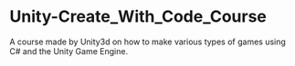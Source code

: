 # Unity-Create_With_Code_Course
A course made by Unity3d on how to make various types of games using C# and the Unity Game Engine.
